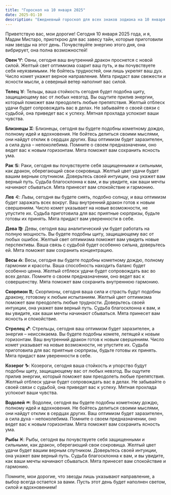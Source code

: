 ```yaml
---
title: "Гороскоп на 10 января 2025"
date: 2025-01-10
description: "Ежедневный гороскоп для всех знаков зодиака на 10 января 2025 года от Мадам Мистаро"
---
```


Приветствую вас, мои дорогие! Сегодня 10 января 2025 года, и я, Мадам Мистаро, приоткрою для вас завесу тайн, которые приготовили нам звезды на этот день. Почувствуйте энергию этого дня, она вибрирует, она полна возможностей!

<b>Овен ♈️</b>: Овны, сегодня ваш внутренний дракон проснется с новой силой. Желтый свет оптимизма озарит ваш путь, и вы почувствуете себя неуязвимыми. Не бойтесь трудностей, они лишь укрепят ваш дух. Число комет укажет верное направление. Мята придаст вам свежести и ясности мысли, а северный ветер наполнит вас силой.

<b>Телец ♉️</b>: Тельцы, ваша стойкость сегодня будет подобна щиту, защищающему вас от любых невзгод. Вы ощутите прилив энергии, который поможет вам преодолеть любые препятствия. Желтый отблеск удачи будет сопровождать вас в делах. Не забывайте о своей связи с судьбой, она приведет вас к успеху. Мятная прохлада успокоит ваши чувства.

<b>Близнецы ♊️</b>: Близнецы, сегодня вы будете подобны кометному дождю, полному идей и вдохновения. Не бойтесь делиться своими мыслями, они найдут отклик в сердцах других. Ваш оптимизм будет заразителен, а сила духа – непоколебима. Помните о своем предназначении, оно ведет вас к новым горизонтам. Мята поможет вам сохранить ясность ума.

<b>Рак ♋️</b>: Раки, сегодня вы почувствуете себя защищенными и сильными, как дракон, оберегающий свои сокровища. Желтый цвет удачи будет вашим верным спутником. Доверьтесь своей интуиции, она укажет вам верный путь. Судьба благосклонна к вам, и вы увидите, как ваши мечты начинают сбываться. Мята принесет вам спокойствие и гармонию.

<b>Лев ♌️</b>: Львы, сегодня вы будете сиять, подобно солнцу, и ваш оптимизм будет заражать всех вокруг. Ваш внутренний дракон готов к новым свершениям. Число комет указывает на новые возможности, не упустите их. Судьба приготовила для вас приятные сюрпризы, будьте готовы их принять. Мята придаст вам уверенности в себе.

<b>Дева ♍️</b>: Девы, сегодня ваш аналитический ум будет работать на полную мощность. Вы будете подобны щиту, защищающему вас от любых ошибок. Желтый свет оптимизма поможет вам увидеть новые перспективы. Ваша связь с судьбой будет особенно сильна, доверьтесь ей. Мята поможет вам сохранить концентрацию.

<b>Весы ♎️</b>: Весы, сегодня вы будете подобны кометному дождю, полному гармонии и красоты. Ваша способность находить баланс будет особенно ценна. Желтый отблеск удачи будет сопровождать вас во всех делах. Помните о своем предназначении, оно ведет вас к совершенству. Мята поможет вам сохранить внутреннюю гармонию.

<b>Скорпион ♏️</b>: Скорпионы, сегодня ваша сила и страсть будут подобны дракону, готовому к любым испытаниям. Желтый цвет оптимизма поможет вам преодолеть любые трудности. Доверьтесь своей интуиции, она укажет вам верный путь. Судьба благосклонна к вам, и вы увидите, как ваши мечты начинают сбываться. Мята принесет вам ясность и спокойствие.

<b>Стрелец ♐️</b>: Стрельцы, сегодня ваш оптимизм будет заразителен, а энергия – неиссякаема. Вы будете подобны комете, летящей к новым горизонтам. Ваш внутренний дракон готов к новым свершениям. Число комет указывает на новые возможности, не упустите их. Судьба приготовила для вас приятные сюрпризы, будьте готовы их принять. Мята придаст вам уверенности в себе.

<b>Козерог ♑️</b>: Козероги, сегодня ваша стойкость и упорство будут подобны щиту, защищающему вас от любых невзгод. Вы ощутите прилив энергии, который поможет вам преодолеть любые препятствия. Желтый отблеск удачи будет сопровождать вас в делах. Не забывайте о своей связи с судьбой, она приведет вас к успеху. Мятная прохлада успокоит ваши чувства.

<b>Водолей ♒️</b>: Водолеи, сегодня вы будете подобны кометному дождю, полному идей и вдохновения. Не бойтесь делиться своими мыслями, они найдут отклик в сердцах других. Ваш оптимизм будет заразителен, а сила духа – непоколебима. Помните о своем предназначении, оно ведет вас к новым горизонтам. Мята поможет вам сохранить ясность ума.

<b>Рыбы ♓️</b>: Рыбы, сегодня вы почувствуете себя защищенными и сильными, как дракон, оберегающий свои сокровища. Желтый цвет удачи будет вашим верным спутником. Доверьтесь своей интуиции, она укажет вам верный путь. Судьба благосклонна к вам, и вы увидите, как ваши мечты начинают сбываться. Мята принесет вам спокойствие и гармонию.

Помните, мои дорогие, что звезды лишь указывают направление, а выбор всегда остается за вами. Пусть этот день будет наполнен светом, силой и вдохновением!
